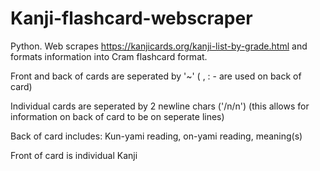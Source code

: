 # Kanji-flashcard-webscraper
Python. Web scrapes https://kanjicards.org/kanji-list-by-grade.html and formats information into Cram flashcard format.


Front and back of cards are seperated by '~' ( , : - are used on back of card)

Individual cards are seperated by 2 newline chars ('/n/n') (this allows for information on back of card to be on seperate lines)

Back of card includes:
Kun-yami reading,
on-yami reading,
meaning(s)

Front of card is individual Kanji
